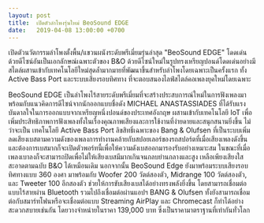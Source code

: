 ```yaml
---
layout: post
title:  เปิดตัวลำโพงรุ่นใหม่ BeoSound EDGE
date:   2019-04-08 13:00:00 +0700
---
```

เปิดตัวนวัตกรรมลำโพงตั้งพื้น/แขวนผนังระดับพรีเมี่ยมรุ่นล่าสุด "BeoSound EDGE" โดดเด่นด้วยดีไซน์อันเป็นเอกลักษณ์เฉพาะตัวของ B&O ด้วยดีไซน์ใหม่ในรูปทรงเหรียญปอนด์โดดเด่นอย่างมีสไตล์ผสานเข้ากับเทคโนโลยีใหม่สุดล้ำมากมายที่พัฒนาขึ้นสำหรับลำโพงโดยเฉพาะเป็นครั้งแรก ทั้ง Active Bass Port และระบบเสียงรอบทิศทาง ที่จะตอบสนองไลฟ์สไตล์คอเพลงยุคใหม่โดยเฉพาะ


BeoSound EDGE เป็นลำโพงไร้สายระดับพรีเมี่ยมที่จะสร้างประสบการณ์ใหม่ในการฟังเพลงมาพร้อมกับแนวคิดการดีไซน์จากนักออกแบบชื่อดัง MICHAEL ANASTASSIADES ที่ได้รับแรงบันดาลใจในการออกแบบจากเหรียญหนึ่งปอนด์ของประเทศอังกฤษ ผสานเข้ากับเทคโนโลยี IoT เพื่อเพิ่มประสิทธิภาพการฟังเพลงทั้งในเรื่องคุณภาพเสียงและการใช้งานที่ง่ายดายและสนุกสนานยิ่งขึ้น ไม่ว่าจะเป็น เทคโนโลยี Active Bass Port ลิขสิทธิ์เฉพาะของ Bang & Olufsen ที่เป็นระบบเพิ่ม ลดเสียงเบสตามความดังของเพลงการทำงานคล้ายกับสปอยเลอร์ของรถสปอร์ตที่เมื่อเสียงเพลงดังขึ้นและต้องการเบสมากก็จะเปิดตัวพอร์ทนี้เพื่อให้ความดังเบสออกมารองรับอย่างเหมาะสม ในขณะที่เมื่อเพลงเบาลงก็จะสามารถปิดเพื่อไม่ให้เสียงเบสมีมากเกินจนกลบย่านกลางและสูง เหลือเพียงเสียงใสสะอาดตามฉบับ B&O ได้เหมือนเดิม นอกจากนั้น BeoSound Edge ยังมาพร้อมระบบเสียงรอบทิศทางแบบ 360 องศา มาพร้อมกับ Woofer 200 วัตต์สองตัว, Midrange 100 วัตต์สองตัว, และ Tweeter 100 อีกสองตัว ช่วยให้การขับเสียงเบสได้อย่างทรงพลังยิ่งขึ้น
โดยสามารถเชื่อมต่อแบบไร้สายผ่าน Bluetooth รวมไปถึงเชื่อมต่อผ่านแอปฯ BANG & Olufsen ทั้งยังสามารถเชื่อมต่อกับสมาร์ทโฟนหรือจะเชื่อมต่อแบบ Streaming AirPlay และ Chromecast ก็ทำได้อย่างสะดวกสบายเช่นกัน โดยวางจำหน่ายในราคา 139,000 บาท ซึ่งเป็นราคามาตราฐานที่เท่ากันทั่วโลก
